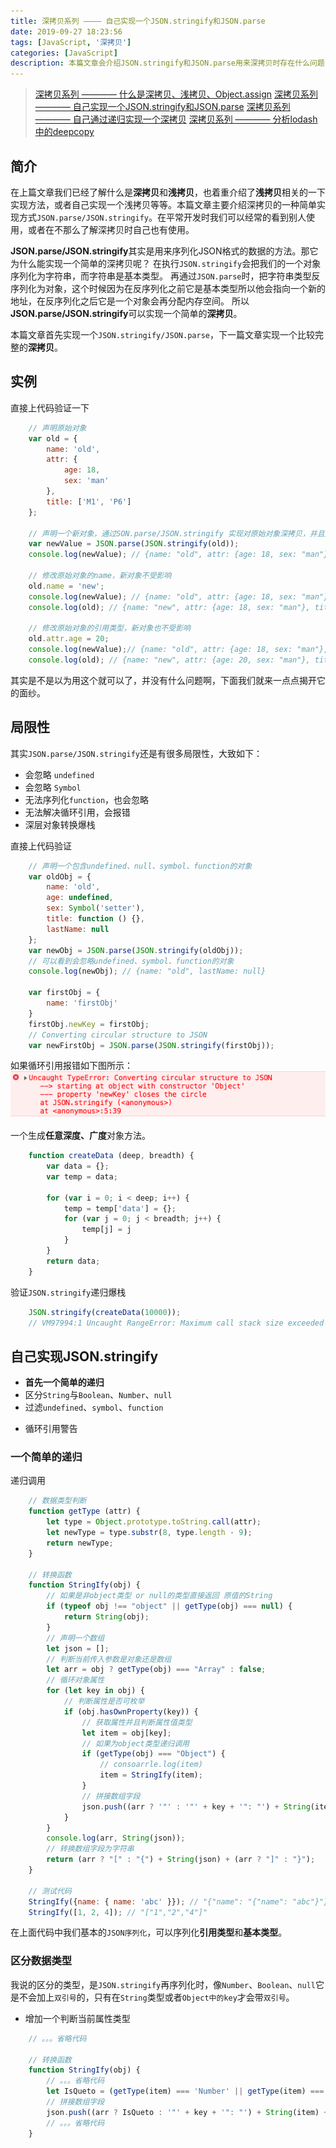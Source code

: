 ```yaml
---
title: 深拷贝系列 ———— 自己实现一个JSON.stringify和JSON.parse
date: 2019-09-27 18:23:56
tags: [JavaScript, '深拷贝']
categories: [JavaScript]
description: 本篇文章会介绍JSON.stringify和JSON.parse用来深拷贝时存在什么问题，并且自己手动实现一个。
---
```


> [深拷贝系列 ———— 什么是深拷贝、浅拷贝、Object.assign](/blog/es6/es6-assign.html)
> [深拷贝系列 ———— 自己实现一个JSON.stringify和JSON.parse](/blog/javascript/javascript-paser-stringify.html)
> [深拷贝系列 ———— 自己通过递归实现一个深拷贝](/blog/javascript/javascript-deepcopy.html)
> [深拷贝系列 ———— 分析lodash中的deepcopy](/blog/javascript/javascript-loadsh-deepcopy.html)

## 简介

在上篇文章我们已经了解什么是**深拷贝**和**浅拷贝**，也着重介绍了**浅拷贝**相关的一下实现方法，或者自己实现一个浅拷贝等等。本篇文章主要介绍深拷贝的一种简单实现方式`JSON.parse/JSON.stringify`。在平常开发时我们可以经常的看到别人使用，或者在不那么了解深拷贝时自己也有使用。

**JSON.parse/JSON.stringify**其实是用来序列化JSON格式的数据的方法。那它为什么能实现一个简单的深拷贝呢？
在执行`JSON.stringify`会把我们的一个对象序列化为字符串，而字符串是基本类型。
再通过`JSON.parse`时，把字符串类型反序列化为对象，这个时候因为在反序列化之前它是基本类型所以他会指向一个新的地址，在反序列化之后它是一个对象会再分配内存空间。
所以**JSON.parse/JSON.stringify**可以实现一个简单的**深拷贝**。

本篇文章首先实现一个`JSON.stringify/JSON.parse`，下一篇文章实现一个比较完整的**深拷贝**。

## 实例

直接上代码验证一下

```js
    // 声明原始对象
    var old = {
        name: 'old',
        attr: {
            age: 18,
            sex: 'man'
        },
        title: ['M1', 'P6']
    };

    // 声明一个新对象，通过SON.parse/JSON.stringify 实现对原始对象深拷贝，并且赋值给新对象
    var newValue = JSON.parse(JSON.stringify(old));
    console.log(newValue); // {name: "old", attr: {age: 18, sex: "man"}, title: [['M1', 'P6']]}

    // 修改原始对象的name，新对象不受影响
    old.name = 'new';
    console.log(newValue); // {name: "old", attr: {age: 18, sex: "man"}, title: [['M1', 'P6']]}
    console.log(old); // {name: "new", attr: {age: 18, sex: "man"}, title: [['M1', 'P6']]}

    // 修改原始对象的引用类型，新对象也不受影响
    old.attr.age = 20;
    console.log(newValue);// {name: "old", attr: {age: 18, sex: "man"}, title: [['M1', 'P6']]}
    console.log(old); // {name: "new", attr: {age: 20, sex: "man"}, title: [['M1', 'P6']]}
```

其实是不是以为用这个就可以了，并没有什么问题啊，下面我们就来一点点揭开它的面纱。

## 局限性

其实`JSON.parse/JSON.stringify`还是有很多局限性，大致如下：

- 会忽略 `undefined`
- 会忽略 `Symbol`
- 无法序列化`function`，也会忽略
- 无法解决循环引用，会报错
- 深层对象转换爆栈

直接上代码验证

```js
    // 声明一个包含undefined、null、symbol、function的对象
    var oldObj = {
        name: 'old',
        age: undefined,
        sex: Symbol('setter'),
        title: function () {},
        lastName: null
    };
    var newObj = JSON.parse(JSON.stringify(oldObj));
    // 可以看到会忽略undefined、symbol、function的对象
    console.log(newObj); // {name: "old", lastName: null}

    var firstObj = {
        name: 'firstObj'
    }
    firstObj.newKey = firstObj;
    // Converting circular structure to JSON
    var newFirstObj = JSON.parse(JSON.stringify(firstObj));
```

如果循环引用报错如下图所示：
![JSON.parse/JSON.stringify](../../images/es/es-assign-1-4.png)

一个生成**任意深度、广度**对象方法。

```js
    function createData (deep, breadth) {
        var data = {};
        var temp = data;

        for (var i = 0; i < deep; i++) {
            temp = temp['data'] = {};
            for (var j = 0; j < breadth; j++) {
                temp[j] = j
            }
        }
        return data;
    }
```

验证`JSON.stringify`递归爆栈

```js
    JSON.stringify(createData(10000));
    // VM97994:1 Uncaught RangeError: Maximum call stack size exceeded
```

## 自己实现JSON.stringify

- **首先一个简单的递归**
- 区分`String`与`Boolean`、`Number`、`null`
- 过滤`undefined`、`symbol`、`function`
<!-- - 递归爆栈提示 -->
- 循环引用警告

### 一个简单的递归

递归调用

```js
    // 数据类型判断
    function getType (attr) {
        let type = Object.prototype.toString.call(attr);
        let newType = type.substr(8, type.length - 9);
        return newType;
    }

    // 转换函数
    function StringIfy(obj) {
        // 如果是非object类型 or null的类型直接返回 原值的String
        if (typeof obj !== "object" || getType(obj) === null) {
            return String(obj);
        }
        // 声明一个数组
        let json = [];
        // 判断当前传入参数是对象还是数组
        let arr = obj ? getType(obj) === "Array" : false;
        // 循环对象属性
        for (let key in obj) {
            // 判断属性是否可枚举
            if (obj.hasOwnProperty(key)) {
                // 获取属性并且判断属性值类型
                let item = obj[key];
                // 如果为object类型递归调用
                if (getType(obj) === "Object") {
                    // consoarrle.log(item)
                    item = StringIfy(item);
                }
                // 拼接数组字段
                json.push((arr ? '"' : '"' + key + '": "') + String(item) + '"');
            }
        }
        console.log(arr, String(json));
        // 转换数组字段为字符串
        return (arr ? "[" : "{") + String(json) + (arr ? "]" : "}");
    }

    // 测试代码
    StringIfy({name: { name: 'abc' }}); // "{"name": "{"name": "abc"}"}"
    StringIfy([1, 2, 4]); // "["1","2","4"]"
```

在上面代码中我们基本的`JSON序列化`，可以序列化**引用类型**和**基本类型**。

### 区分数据类型

我说的区分的类型，是`JSON.stringify`再序列化时，像`Number`、`Boolean`、`null`它是不会加上`双引号`的，只有在`String`类型或者`Object中的key`才会带`双引号`。

- 增加一个判断当前属性类型

```js
    // 。。。省略代码

    // 转换函数
    function StringIfy(obj) {
        // 。。。省略代码
        let IsQueto = (getType(item) === 'Number' || getType(item) === 'Boolean' || getType(item) === 'Null') ? '' : '"';
        // 拼接数组字段
        json.push((arr ? IsQueto : '"' + key + '": "') + String(item) + IsQueto);
        // 。。。省略代码
    }
```